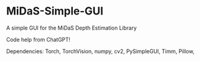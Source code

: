 # MiDaS-Simple-GUI
A simple GUI for the MiDaS Depth Estimation Library

Code help from ChatGPT!

Dependencies:
Torch,
TorchVision,
numpy,
cv2,
PySimpleGUI,
Timm,
Pillow,
